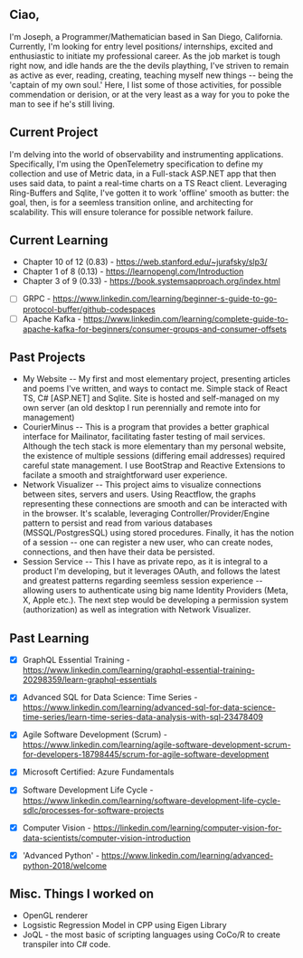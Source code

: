 ## Ciao,
I'm Joseph, a Programmer/Mathematician based in San Diego, California. Currently, I'm looking for
entry level positions/ internships, excited and enthusiastic to initiate my professional career.
As the job market is tough right now, and idle hands are the the devils plaything, I've striven to
remain as active as ever, reading, creating, teaching myself new things -- being the 'captain of my own soul.'
Here, I list some of those activities, for possible commendation or derision, or at the very least as a way for you
to poke the man to see if he's still living.
## Current Project
 I'm delving into the world of observability and instrumenting applications. Specifically, I'm using the OpenTelemetry
 specification to define my collection and use of Metric data, in a Full-stack ASP.NET app that then uses said data, to paint
 a real-time charts on a TS React client. Leveraging Ring-Buffers and Sqlite, I've gotten it to work 'offline' smooth as butter: the goal, then, is for a
 seemless transition online, and architecting for scalability. This will ensure tolerance for possible network failure.
## Current Learning
- Chapter 10 of 12 (0.83) - https://web.stanford.edu/~jurafsky/slp3/
- Chapter 1 of 8 (0.13) - https://learnopengl.com/Introduction
- Chapter 3 of 9 (0.33) - https://book.systemsapproach.org/index.html
- [ ] GRPC  - https://www.linkedin.com/learning/beginner-s-guide-to-go-protocol-buffer/github-codespaces
- [ ] Apache Kafka - https://www.linkedin.com/learning/complete-guide-to-apache-kafka-for-beginners/consumer-groups-and-consumer-offsets
## Past Projects
- My Website -- My first and most elementary project, presenting articles and poems I've written, and ways to contact me. Simple stack of React TS, C# [ASP.NET] and Sqlite.  Site is hosted and self-managed on my own server (an old desktop I run perennially and remote into for management)
- CourierMinus -- This is a program that provides a better graphical interface for Mailinator, facilitating faster testing of mail services. Although the tech stack is more elementary than my personal website, the existence of multiple sessions (differing email addresses) required careful state management. I use BootStrap and Reactive Extensions to facilate a smooth and straightforward user experience.
- Network Visualizer -- This project aims to visualize connections between sites, servers and users. Using Reactflow, the graphs representing these connections are smooth and can be interacted with in the browser. It's scalable, leveraging Controller/Provider/Engine pattern to persist and read from various databases (MSSQL/PostgresSQL) using stored procedures. Finally, it has the notion of a session -- one can register a new user, who can create nodes, connections, and then have their data be persisted.
- Session Service -- This I have as private repo, as it is integral to a product I'm developing, but it leverages OAuth, and follows the latest and greatest patterns regarding seemless session experience -- allowing users to authenticate using big name Identity Providers (Meta, X, Apple etc.). The next step would be developing a permission system (authorization) as well as integration with Network Visualizer.
## Past Learning
 - [x] GraphQL Essential Training - https://www.linkedin.com/learning/graphql-essential-training-20298359/learn-graphql-essentials
 - [x] Advanced SQL for Data Science: Time Series - https://www.linkedin.com/learning/advanced-sql-for-data-science-time-series/learn-time-series-data-analysis-with-sql-23478409
 - [x] Agile Software Development (Scrum) - https://www.linkedin.com/learning/agile-software-development-scrum-for-developers-18798445/scrum-for-agile-software-development
 - [x] Microsoft Certified: Azure Fundamentals
 - [x] Software Development Life Cycle - https://www.linkedin.com/learning/software-development-life-cycle-sdlc/processes-for-software-projects
 - [x] Computer Vision - https://linkedin.com/learning/computer-vision-for-data-scientists/computer-vision-introduction
 - [x] 'Advanced Python' - https://www.linkedin.com/learning/advanced-python-2018/welcome


## Misc. Things I worked on
- OpenGL renderer
- Logsistic Regression Model in CPP using Eigen Library 
- JoQL - the most basic of scripting languages using CoCo/R to create transpiler into C# code. 
  
